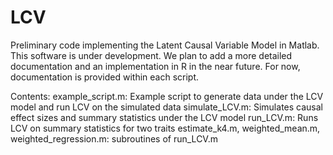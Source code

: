 # LCV
Preliminary code implementing the Latent Causal Variable Model in Matlab.
This software is under development. We plan to add a more detailed documentation and an implementation in R in the near future. For now, documentation is provided within each script.

Contents:
example_script.m: Example script to generate data under the LCV model and run LCV on the  simulated data
simulate_LCV.m: Simulates causal effect sizes and summary statistics under the LCV model
run_LCV.m: Runs LCV on summary statistics for two traits
estimate_k4.m, weighted_mean.m, weighted_regression.m: subroutines of run_LCV.m